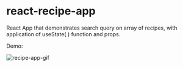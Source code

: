# react-recipe-app
React App that demonstrates search query on array of recipes, with application of useState( ) function and props. 




Demo:

![recipe-app-gif](https://user-images.githubusercontent.com/62368837/131860283-d8e98004-88a4-42d3-8211-fb7e90fb2717.gif)
